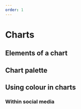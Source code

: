 ```yaml
---
order: 1
---
```


# Charts

## Elements of a chart

## Chart palette

## Using colour in charts

### Within social media
